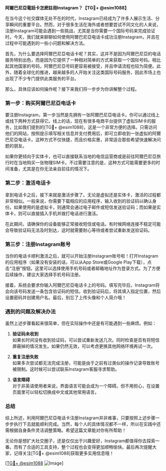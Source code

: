 **阿爾巴尼亞電話卡怎麽註冊Instagram？【TG💪+ @esim1088】**

在当今这个社交媒体无处不在的时代，Instagram已经成为了许多人展示生活、分享瞬间的重要平台。然而，对于很多生活在海外或者想要尝试不同文化的人来说，注册Instagram可能会遇到一些挑战，尤其是当你需要一个国际号码来完成验证时。今天，我们就来聊聊如何使用阿爾巴尼亞电话卡成功注册Instagram，并且在过程中可能遇到的一些小问题和解决方法。

首先，为什么要选择阿爾巴尼亞电话卡呢？其实，这并不是因为阿爾巴尼亞的电话服务特别出色，而是因为它提供了一种相对简单的方式来获取一个国际号码。相比起其他国家的号码，阿爾巴尼亞号码更容易被接受，并且申请流程也较为简便。此外，随着全球化的推进，越来越多的人开始关注这类国际号码服务，因此市场上也出现了不少专门提供此类服务的平台。

那么，具体应该如何操作呢？接下来我们将一步步为你讲解整个过程。

### 第一步：购买阿爾巴尼亞电话卡

要注册Instagram，第一步当然是先拥有一张阿爾巴尼亞电话卡。你可以通过线上或线下两种方式获得它。线上的话，现在有很多电商平台提供了虚拟SIM卡的服务，比如我们提到的[TG💪+ @esim1088]，这是一个非常方便的选择。只需访问他们的网站，按照提示填写相关信息并支付费用后，即可立即收到一张虚拟的阿爾巴尼亞电话卡。这种方式不仅快捷，而且价格实惠，非常适合那些希望快速解决问题的朋友。

如果你更倾向于实体卡，也可以直接联系当地的电信运营商或是前往阿爾巴尼亞旅行时在当地购买一张物理SIM卡。不过需要注意的是，这种方式可能需要更多的时间准备，尤其是在你无法亲自前往的情况下。

### 第二步：激活电话卡

拿到电话卡之后，接下来就是激活步骤了。无论是虚拟还是实体卡，激活的过程都非常相似。一般来说，你需要下载相应的应用程序，输入收到的验证码以确认身份。如果使用的是虚拟卡，则通常会通过电子邮件或短信发送验证码；而如果是实体卡，则可以直接插入手机并拨打电话进行激活。

在此期间，请确保你的设备能够正常接收短信或电话。有时候网络连接不稳定可能会导致验证码无法及时到达，这时就需要耐心等待或者尝试重新发送验证码。

### 第三步：注册Instagram账号

当你的电话卡顺利激活之后，就可以开始注册Instagram账号啦！打开Instagram的应用程序（如果没有安装的话，可以从App Store或Google Play下载），点击“注册”按钮。这里可以选择使用手机号码或者邮箱地址作为登录方式。为了方便后续操作，建议大家选择手机号码注册。

接着，系统会要求你输入阿爾巴尼亞电话卡上的号码。填写完毕后，Instagram将会向该号码发送一条包含验证码的短信。收到验证码后，将其填入指定位置，然后设置密码并创建用户名。最后，别忘了上传头像和个人简介哦！

### 遇到的问题及解决办法

虽然上述步骤看起来很简单，但在实际操作中还是有可能遇到一些麻烦。例如：

1. **验证码未收到**  
   如果长时间没有收到验证码，可以尝试重新发送几次。同时检查是否有将短信屏蔽掉的情况发生。如果仍然无效，可以考虑更换其他网络环境再试一次。

2. **重复注册失败**  
   如果多次尝试都无法完成注册，可能是由于之前有过类似的操作记录导致账号被限制。这时候可以尝试联系Instagram客服寻求帮助。

3. **语言障碍**  
   对于非英语使用者来说，界面语言可能会成为一个障碍。但不用担心，在设置页面里可以轻松切换成中文或其他常用语言。

### 总结

综上所述，利用阿爾巴尼亞电话卡注册Instagram并非难事，只要按照上述步骤一步步执行下去就能顺利完成。当然，每个人的具体情况都不一样，所以在实践中还需根据自身条件灵活调整策略。希望这篇文章能对你有所帮助！

无论你是想扩大社交圈子，还是仅仅出于兴趣爱好，Instagram都值得你去探索一番。而有了合适的工具支持，整个过程也会变得更加顺畅愉快。最后再次提醒大家，记得关注[TG💪+ @esim1088]获取更多实用信息哦！

[[TG💪+ @esim1088](https://t.me/s/esim1088) ![Image](https://i.postimg.cc/4NQfJmqS/Snipaste-2025-05-13-00-14-12.png)]